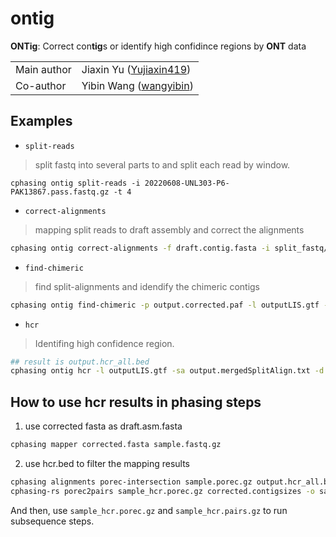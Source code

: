 # **ontig**
**ONTig**: Correct con**tig**s or identify high confidince regions by **ONT** data

|         |                                                                  |
| ------- | ---------------------------------------------------------------- |
| Main author | Jiaxin Yu ([Yujiaxin419](http://github.com/Yujiaxin419))     |
| Co-author   | Yibin Wang ([wangyibin](http://github.com/wangyibin))        |

## Examples
- `split-reads`
> split fastq into several parts to and split each read by window.
```
cphasing ontig split-reads -i 20220608-UNL303-P6-PAK13867.pass.fastq.gz -t 4
```
- `correct-alignments`
> mapping split reads to draft assembly and correct the alignments 
```bash
cphasing ontig correct-alignments -f draft.contig.fasta -i split_fastq/20220608-UNL303-P6-PAK13867.pass.part_001_5.0k.fastq,split_fastq/20220608-UNL303-P6-PAK13867.pass.part_002_5.0k.fastq,split_fastq/20220608-UNL303-P6-PAK13867.pass.part_003_5.0k.fastq,split_fastq/20220608-UNL303-P6-PAK13867.pass.part_004_5.0k.fastq,split_fastq/20220608-UNL303-P6-PAK13867.pass.part_005_5.0k.fastq,split_fastq/20220608-UNL303-P6-PAK13867.pass.part_006_5.0k.fastq,split_fastq/20220608-UNL303-P6-PAK13867.pass.part_007_5.0k.fastq,split_fastq/20220608-UNL303-P6-PAK13867.pass.part_008_5.0k.fastq,split_fastq/20220608-UNL303-P6-PAK13867.pass.part_009_5.0k.fastq,split_fastq/20220608-UNL303-P6-PAK13867.pass.part_010_5.0k.fastq -t 20
```
- `find-chimeric`
> find split-alignments and idendify the chimeric contigs
```bash
cphasing ontig find-chimeric -p output.corrected.paf -l outputLIS.gtf -f draft.contig.fasta
```
- `hcr`
> Identifing high confidence region.
```bash
## result is output.hcr_all.bed
cphasing ontig hcr -l outputLIS.gtf -sa output.mergedSplitAlign.txt -d output.depth
```

## How to use hcr results in phasing steps
1. use corrected fasta as draft.asm.fasta
```bash
cphasing mapper corrected.fasta sample.fastq.gz
```
2. use hcr.bed to filter the mapping results 
```bash
cphasing alignments porec-intersection sample.porec.gz output.hcr_all.bed sample_hcr.porec.gz
cphasing-rs porec2pairs sample_hcr.porec.gz corrected.contigsizes -o sample_hcr.pairs.gz 
```
And then, use `sample_hcr.porec.gz` and `sample_hcr.pairs.gz` to run subsequence steps.

